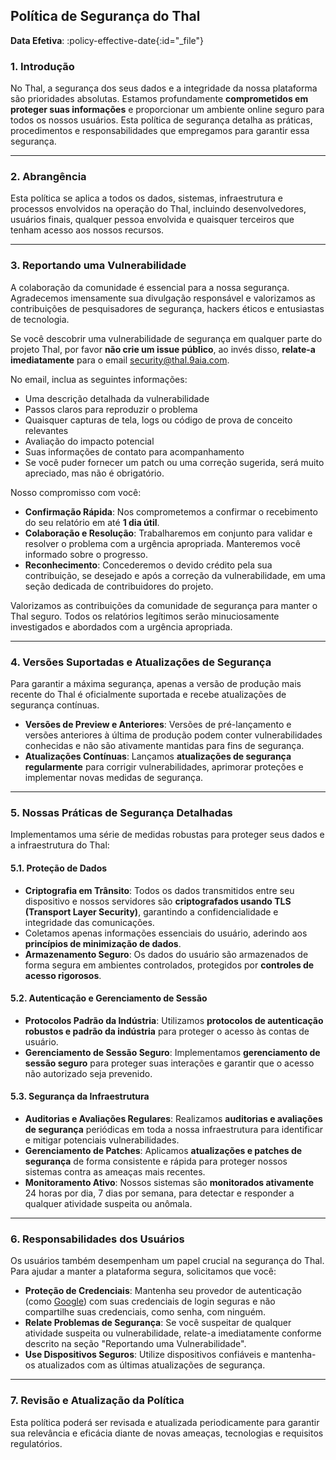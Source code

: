 ## Política de Segurança do Thal

**Data Efetiva**: :policy-effective-date{:id="_file"}

### 1. Introdução

No Thal, a segurança dos seus dados e a integridade da nossa plataforma são prioridades absolutas. Estamos profundamente **comprometidos em proteger suas informações** e proporcionar um ambiente online seguro para todos os nossos usuários.
Esta política de segurança detalha as práticas, procedimentos e responsabilidades que empregamos para garantir essa segurança.

---

### 2. Abrangência
Esta política se aplica a todos os dados, sistemas, infraestrutura e processos envolvidos na operação do Thal, incluindo desenvolvedores, usuários finais, qualquer pessoa envolvida e quaisquer terceiros que tenham acesso aos nossos recursos.

---

### 3. Reportando uma Vulnerabilidade

A colaboração da comunidade é essencial para a nossa segurança.
Agradecemos imensamente sua divulgação responsável e valorizamos as contribuições de pesquisadores de segurança, hackers éticos e entusiastas de tecnologia.

Se você descobrir uma vulnerabilidade de segurança em qualquer parte do projeto Thal, por favor **não crie um issue público**, ao invés disso, **relate-a imediatamente** para o email [security@thal.9aia.com](mailto:security@thal.9aia.com).

No email, inclua as seguintes informações:

- Uma descrição detalhada da vulnerabilidade
- Passos claros para reproduzir o problema
- Quaisquer capturas de tela, logs ou código de prova de conceito relevantes
- Avaliação do impacto potencial
- Suas informações de contato para acompanhamento
- Se você puder fornecer um patch ou uma correção sugerida, será muito apreciado, mas não é obrigatório.

Nosso compromisso com você:

- **Confirmação Rápida**: Nos comprometemos a confirmar o recebimento do seu relatório em até **1 dia útil**.
- **Colaboração e Resolução**: Trabalharemos em conjunto para validar e resolver o problema com a urgência apropriada. Manteremos você informado sobre o progresso.
- **Reconhecimento**: Concederemos o devido crédito pela sua contribuição, se desejado e após a correção da vulnerabilidade, em uma seção dedicada de contribuidores do projeto.

Valorizamos as contribuições da comunidade de segurança para manter o Thal seguro. Todos os relatórios legítimos serão minuciosamente investigados e abordados com a urgência apropriada.

---

### 4. Versões Suportadas e Atualizações de Segurança

Para garantir a máxima segurança, apenas a versão de produção mais recente do Thal é oficialmente suportada e recebe atualizações de segurança contínuas.

- **Versões de Preview e Anteriores**: Versões de pré-lançamento e versões anteriores à última de produção podem conter vulnerabilidades conhecidas e não são ativamente mantidas para fins de segurança.
- **Atualizações Contínuas**: Lançamos **atualizações de segurança regularmente** para corrigir vulnerabilidades, aprimorar proteções e implementar novas medidas de segurança.

---

### 5. Nossas Práticas de Segurança Detalhadas
Implementamos uma série de medidas robustas para proteger seus dados e a infraestrutura do Thal:

#### 5.1. Proteção de Dados
- **Criptografia em Trânsito**: Todos os dados transmitidos entre seu dispositivo e nossos servidores são **criptografados usando TLS (Transport Layer Security)**, garantindo a confidencialidade e integridade das comunicações.
- Coletamos apenas informações essenciais do usuário, aderindo aos **princípios de minimização de dados**.
- **Armazenamento Seguro**: Os dados do usuário são armazenados de forma segura em ambientes controlados, protegidos por **controles de acesso rigorosos**.

#### 5.2. Autenticação e Gerenciamento de Sessão
- **Protocolos Padrão da Indústria**: Utilizamos **protocolos de autenticação robustos e padrão da indústria** para proteger o acesso às contas de usuário.
- **Gerenciamento de Sessão Seguro**: Implementamos **gerenciamento de sessão seguro** para proteger suas interações e garantir que o acesso não autorizado seja prevenido.

#### 5.3. Segurança da Infraestrutura
- **Auditorias e Avaliações Regulares**: Realizamos **auditorias e avaliações de segurança** periódicas em toda a nossa infraestrutura para identificar e mitigar potenciais vulnerabilidades.
- **Gerenciamento de Patches**: Aplicamos **atualizações e patches de segurança** de forma consistente e rápida para proteger nossos sistemas contra as ameaças mais recentes.
- **Monitoramento Ativo**: Nossos sistemas são **monitorados ativamente** 24 horas por dia, 7 dias por semana, para detectar e responder a qualquer atividade suspeita ou anômala.

---

### 6. Responsabilidades dos Usuários

Os usuários também desempenham um papel crucial na segurança do Thal. Para ajudar a manter a plataforma segura, solicitamos que você:
- **Proteção de Credenciais**: Mantenha seu provedor de autenticação (como [Google](https://policies.google.com/privacy)) com suas credenciais de login seguras e não compartilhe suas credenciais, como senha, com ninguém.
- **Relate Problemas de Segurança**: Se você suspeitar de qualquer atividade suspeita ou vulnerabilidade, relate-a imediatamente conforme descrito na seção "Reportando uma Vulnerabilidade".
- **Use Dispositivos Seguros**: Utilize dispositivos confiáveis e mantenha-os atualizados com as últimas atualizações de segurança.

---

### 7. Revisão e Atualização da Política

Esta política poderá ser revisada e atualizada periodicamente para garantir sua relevância e eficácia diante de novas ameaças, tecnologias e requisitos regulatórios.

